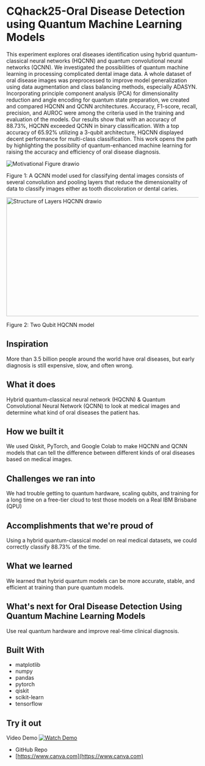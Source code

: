 # CQhack25-Oral Disease Detection using Quantum Machine Learning Models

This experiment explores oral diseases identification using hybrid quantum-classical neural networks (HQCNN) and quantum convolutional neural networks (QCNN). We investigated the possibilities of quantum machine learning in processing complicated dental image data. A whole dataset of oral disease images was preprocessed to improve model generalization using data augmentation and class balancing methods, especially ADASYN. Incorporating principle component analysis (PCA) for dimensionality reduction and angle encoding for quantum state preparation, we created and compared HQCNN and QCNN architectures. Accuracy, F1-score, recall, precision, and AUROC were among the criteria used in the training and evaluation of the models. Our results show that with an accuracy of 88.73%, HQCNN exceeded QCNN in binary classification. With a top accuracy of 65.92% utilizing a 3-qubit architecture, HQCNN displayed decent performance for multi-class classification. This work opens the path by highlighting the possibility of quantum-enhanced machine learning for raising the accuracy and efficiency of oral disease diagnosis.

![Motivational Figure drawio](https://github.com/user-attachments/assets/4824b0db-c45f-4783-8149-7e6be1761a2d)

Figure 1: A QCNN model used for classifying dental images consists of several convolution and pooling layers that reduce the dimensionality of data to classify images either as tooth discoloration or dental caries.

<img width="572" height="311" alt="Structure of Layers HQCNN drawio" src="https://github.com/user-attachments/assets/d1187282-861c-44df-8bdc-0a0e9a5d2d23" />

Figure 2: Two Qubit HQCNN model

## Inspiration

More than 3.5 billion people around the world have oral diseases, but early diagnosis is still expensive, slow, and often wrong.

## What it does

Hybrid quantum-classical neural network (HQCNN) & Quantum Convolutional Neural Network (QCNN) to look at medical images and determine what kind of oral diseases the patient has.

## How we built it

We used Qiskit, PyTorch, and Google Colab to make HQCNN and QCNN models that can tell the difference between different kinds of oral diseases based on medical images.

## Challenges we ran into

We had trouble getting to quantum hardware, scaling qubits, and training for a long time on a free-tier cloud to test those models on a Real IBM Brisbane (QPU)

## Accomplishments that we're proud of

Using a hybrid quantum-classical model on real medical datasets, we could correctly classify 88.73% of the time.

## What we learned

We learned that hybrid quantum models can be more accurate, stable, and efficient at training than pure quantum models.

## What's next for Oral Disease Detection Using Quantum Machine Learning Models

Use real quantum hardware and improve real-time clinical diagnosis.

## Built With

* matplotlib
* numpy
* pandas
* pytorch
* qiskit
* scikit-learn
* tensorflow

## Try it out

Video Demo 
[![Watch Demo](https://img.youtube.com/vi/amcMESB1q9s/0.jpg)](https://youtu.be/amcMESB1q9s)

* GitHub Repo
* [https://www.canva.com](https://www.canva.com)
